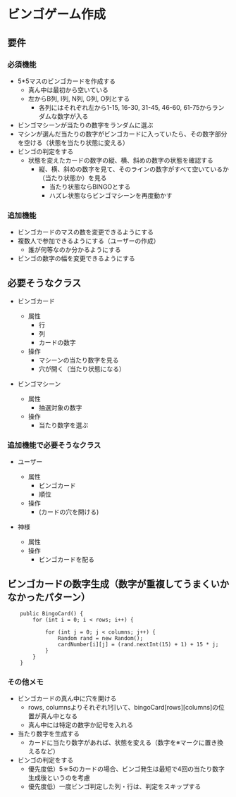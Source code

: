 # ビンゴゲーム作成

## 要件

### 必須機能

- 5*5マスのビンゴカードを作成する
  - 真ん中は最初から空いている
  - 左からB列, I列, N列, G列, O列とする
    - 各列にはそれぞれ左から1-15, 16-30, 31-45, 46-60, 61-75からランダムな数字が入る
- ビンゴマシーンが当たりの数字をランダムに選ぶ
- マシンが選んだ当たりの数字がビンゴカードに入っていたら、その数字部分を空ける（状態を当たり状態に変える）
- ビンゴの判定をする
  - 状態を変えたカードの数字の縦、横、斜めの数字の状態を確認する
    - 縦、横、斜めの数字を見て、そのラインの数字がすべて空いているか（当たり状態か）を見る
      - 当たり状態ならBINGOとする
      - ハズレ状態ならビンゴマシーンを再度動かす


### 追加機能

- ビンゴカードのマスの数を変更できるようにする
- 複数人で参加できるようにする（ユーザーの作成）
  - 誰が何等なのか分かるようにする
- ビンゴの数字の幅を変更できるようにする


## 必要そうなクラス

- ビンゴカード
  - 属性
    - 行
    - 列
    - カードの数字
  - 操作
    - マシーンの当たり数字を見る
    - 穴が開く（当たり状態になる）

- ビンゴマシーン
  - 属性
    - 抽選対象の数字
  - 操作
    - 当たり数字を選ぶ

### 追加機能で必要そうなクラス

- ユーザー
  - 属性
    - ビンゴカード
    - 順位
  - 操作
    - (カードの穴を開ける)

- 神様
  - 属性
  - 操作
    - ビンゴカードを配る

## ビンゴカードの数字生成（数字が重複してうまくいかなかったパターン）

```java:BingoCard
    public BingoCard() {
        for (int i = 0; i < rows; i++) {

            for (int j = 0; j < columns; j++) {
                Random rand = new Random();
                cardNumber[i][j] = (rand.nextInt(15) + 1) + 15 * j;
            }
        }
    }
```

### その他メモ

- ビンゴカードの真ん中に穴を開ける
  - rows, columnsよりそれぞれ1引いて、bingoCard[rows][columns]の位置が真ん中となる
  - 真ん中には特定の数字か記号を入れる
- 当たり数字を生成する
  - カードに当たり数字があれば、状態を変える（数字を※マークに置き換えるなど）
- ビンゴの判定をする
  - 優先度低）5＊5のカードの場合、ビンゴ発生は最短で4回の当たり数字生成後というのを考慮
  - 優先度低）一度ビンゴ判定した列・行は、判定をスキップする
